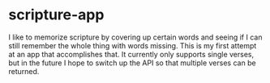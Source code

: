 # scripture-app

I like to memorize scripture by covering up certain words and seeing if I can still remember the whole thing with words missing. This is my first attempt at an app that accomplishes that. It currently only supports single verses, but in the future I hope to switch up the API so that multiple verses can be returned.